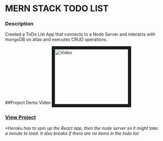 # MERN STACK TODO LIST

### Description
Created a ToDo List App that connects to a Node Server and interacts with mongoDB on atlas and executes CRUD operations.

##Project Demo Video
<a href="http://www.youtube.com/watch?feature=player_embedded&v=BG6d-eR8jOY
" target="_blank"><img src="http://img.youtube.com/vi/BG6d-eR8jOY/0.jpg" 
alt="Video" width="240" height="180" border="10" /></a>


### <a href="https://ghughes-react-todo-list.herokuapp.com/" target="_blank">View Project</a>
_*Heroku has to spin up the React app, then the node server so it might take a minute to load. It also breaks if there are no items in the todo list_
